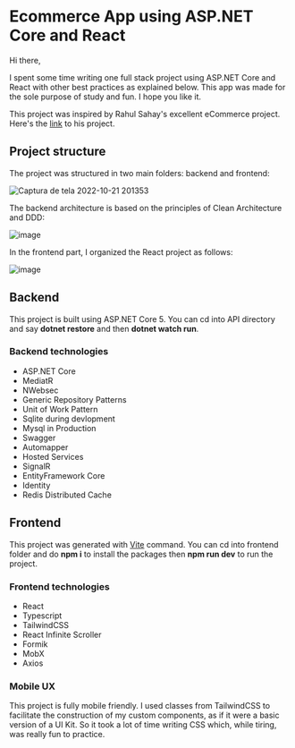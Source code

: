 # Ecommerce App using ASP.NET Core and React

Hi there,

I spent some time writing one full stack project using ASP.NET Core and React with other best practices as explained below. This app was made for the sole purpose of study and fun. I hope you like it.

This project was inspired by Rahul Sahay's excellent eCommerce project. Here's the [link](https://github.com/rahulsahay19/eCommerce-App) to his project.

## Project structure

The project was structured in two main folders: backend and frontend:

![Captura de tela 2022-10-21 201353](https://user-images.githubusercontent.com/62616436/197303811-70e17fc6-2030-4d35-acd6-b39e260deeba.jpg)

The backend architecture is based on the principles of Clean Architecture and DDD:

![image](https://user-images.githubusercontent.com/62616436/197306704-176f824a-eccb-4bd1-bb5d-8247e9c532d6.png)

In the frontend part, I organized the React project as follows:

![image](https://user-images.githubusercontent.com/62616436/197306979-3078cec2-441a-44f5-bda5-e2d2ea64c43a.png)

## Backend

This project is built using ASP.NET Core 5. You can cd into API directory and say **dotnet restore** and then **dotnet watch run**.

### Backend technologies

- ASP.NET Core
- MediatR
- NWebsec
- Generic Repository Patterns
- Unit of Work Pattern
- Sqlite during devlopment
- Mysql in Production
- Swagger
- Automapper
- Hosted Services
- SignalR
- EntityFramework Core
- Identity
- Redis Distributed Cache

## Frontend

This project was generated with [Vite](https://vitejs.dev/guide/) command. You can cd into frontend folder and do **npm i** to install the packages then **npm run dev** to run the project.

### Frontend technologies

- React
- Typescript
- TailwindCSS
- React Infinite Scroller
- Formik
- MobX
- Axios

### Mobile UX

This project is fully mobile friendly. I used classes from TailwindCSS to facilitate the construction of my custom components, as if it were a basic version of a UI Kit. So it took a lot of time writing CSS which, while tiring, was really fun to practice.

